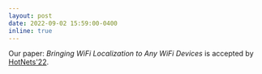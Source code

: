 ```yaml
---
layout: post
date: 2022-09-02 15:59:00-0400
inline: true
---
```


Our paper: <i>Bringing WiFi Localization to Any WiFi Devices</i> is accepted by [HotNets'22](https://conferences.sigcomm.org/hotnets/2022/).
